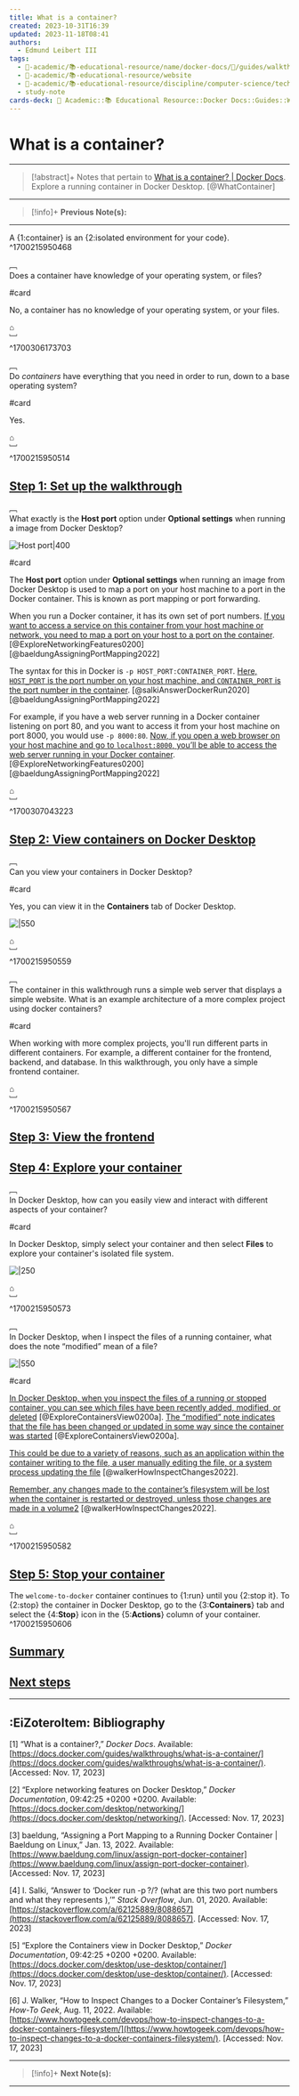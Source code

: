 ```yaml
---
title: What is a container?
created: 2023-10-31T16:39
updated: 2023-11-18T08:41
authors:
  - Edmund Leibert III
tags:
  - 🔴-academic/📚-educational-resource/name/docker-docs/🔖/guides/walkthroughs/what-is-a-container?
  - 🔴-academic/📚-educational-resource/website
  - 🔴-academic/📚-educational-resource/discipline/computer-science/technology/docker
  - study-note
cards-deck: 🔴 Academic::📚 Educational Resource::Docker Docs::Guides::Walkthroughs::What is a container?
---
```


# What is a container?

---

> [!abstract]+ 
> Notes that pertain to [What is a container? | Docker Docs](https://docs.docker.com/guides/walkthroughs/what-is-a-container/). Explore a running container in Docker Desktop. [@WhatContainer]

---

> [!info]+ 
> **Previous Note(s):**
> 

---

A {1:container} is an {2:isolated environment for your code}.
^1700215950468

﹇<br>
Does a container have knowledge of your operating system, or files?

#card 

No, a container has no knowledge of your operating system, or your files.

⌂
<br>﹈<br>^1700306173703

﹇<br>
Do _containers_ have everything that you need in order to run, down to a base operating system?

#card 

Yes.

⌂
<br>﹈<br>^1700215950514

## [Step 1: Set up the walkthrough](https://docs.docker.com/guides/walkthroughs/what-is-a-container/#step-1-set-up-the-walkthrough)

﹇<br>
What exactly is the **Host port** option under **Optional settings** when running a image from Docker Desktop?

![Host port|400](https://docs.docker.com/guides/walkthroughs/images/getting-started-setup.webp?w=250&border=true)

#card 

The **Host port** option under **Optional settings** when running an image from Docker Desktop is used to map a port on your host machine to a port in the Docker container. This is known as port mapping or port forwarding.

When you run a Docker container, it has its own set of port numbers. [If you want to access a service on this container from your host machine or network, you need to map a port on your host to a port on the container](https://docs.docker.com/desktop/networking/). [@ExploreNetworkingFeatures0200] 
[@baeldungAssigningPortMapping2022] 

The syntax for this in Docker is `-p HOST_PORT:CONTAINER_PORT`. [Here, `HOST_PORT` is the port number on your host machine, and `CONTAINER_PORT` is the port number in the container](https://stackoverflow.com/questions/62125794/docker-run-p-what-are-this-two-port-numbers-and-what-they-represents). [@salkiAnswerDockerRun2020] [@baeldungAssigningPortMapping2022] 

For example, if you have a web server running in a Docker container listening on port 80, and you want to access it from your host machine on port 8000, you would use `-p 8000:80`. [Now, if you open a web browser on your host machine and go to `localhost:8000`, you’ll be able to access the web server running in your Docker container](https://docs.docker.com/desktop/networking/). [@ExploreNetworkingFeatures0200] [@baeldungAssigningPortMapping2022] 

⌂
<br>﹈<br>^1700307043223


## [Step 2: View containers on Docker Desktop](https://docs.docker.com/guides/walkthroughs/what-is-a-container/#step-2-view-containers-on-docker-desktop)

﹇<br>
Can you view your containers in Docker Desktop?

#card 

Yes, you can view it in the **Containers** tab of Docker Desktop.

![|550](https://docs.docker.com/guides/walkthroughs/images/getting-started-container.webp?w=400)

⌂
<br>﹈<br>^1700215950559

﹇<br>
The container in this walkthrough runs a simple web server that displays a simple website. What is an example architecture of a more complex project using docker containers?

#card 

When working with more complex projects, you'll run different parts in different containers. For example, a different container for the frontend, backend, and database. In this walkthrough, you only have a simple frontend container.

⌂
<br>﹈<br>^1700215950567

## [Step 3: View the frontend](https://docs.docker.com/guides/walkthroughs/what-is-a-container/#step-3-view-the-frontend)

## [Step 4: Explore your container](https://docs.docker.com/guides/walkthroughs/what-is-a-container/#step-4-explore-your-container)

﹇<br>
In Docker Desktop, how can you easily view and interact with different aspects of your container?

#card 

In Docker Desktop, simply select your container and then select **Files** to explore your container's isolated file system.

![|250](https://docs.docker.com/guides/walkthroughs/images/getting-started-explore-container.webp?w=300&border=true)

⌂
<br>﹈<br>^1700215950573

﹇<br>
In Docker Desktop, when I inspect the files of a running container, what does the note “modified” mean of a file?

![|550](Pasted%20image%2020231117020633.png)

#card 

[In Docker Desktop, when you inspect the files of a running or stopped container, you can see which files have been recently added, modified, or deleted](https://docs.docker.com/desktop/use-desktop/container/) [@ExploreContainersView0200a]. [The “modified” note indicates that the file has been changed or updated in some way since the container was started](https://docs.docker.com/desktop/use-desktop/container/) [@ExploreContainersView0200a]. 

[This could be due to a variety of reasons, such as an application within the container writing to the file, a user manually editing the file, or a system process updating the file](https://www.howtogeek.com/devops/how-to-inspect-changes-to-a-docker-containers-filesystem/) [@walkerHowInspectChanges2022]. 

[Remember, any changes made to the container’s filesystem will be lost when the container is restarted or destroyed, unless those changes are made in a volume](https://www.howtogeek.com/devops/how-to-inspect-changes-to-a-docker-containers-filesystem/)[2](https://www.howtogeek.com/devops/how-to-inspect-changes-to-a-docker-containers-filesystem/) [@walkerHowInspectChanges2022].

⌂
<br>﹈<br>^1700215950582

## [Step 5: Stop your container](https://docs.docker.com/guides/walkthroughs/what-is-a-container/#step-5-stop-your-container)

The `welcome-to-docker` container continues to {1:run} until you {2:stop it}. To {2:stop} the container in Docker Desktop, go to the {3:**Containers**} tab and select the {4:**Stop**} icon in the {5:**Actions**} column of your container.
^1700215950606

## [Summary](https://docs.docker.com/guides/walkthroughs/what-is-a-container/#summary)

## [Next steps](https://docs.docker.com/guides/walkthroughs/what-is-a-container/#next-steps)

---

## :EiZoteroItem: Bibliography

\[1\]
“What is a container?,” _Docker Docs_. Available: [https://docs.docker.com/guides/walkthroughs/what-is-a-container/](https://docs.docker.com/guides/walkthroughs/what-is-a-container/). [Accessed: Nov. 17, 2023]

\[2\]
“Explore networking features on Docker Desktop,” _Docker Documentation_, 09:42:25 +0200 +0200. Available: [https://docs.docker.com/desktop/networking/](https://docs.docker.com/desktop/networking/). [Accessed: Nov. 17, 2023]

\[3\]
baeldung, “Assigning a Port Mapping to a Running Docker Container | Baeldung on Linux,” Jan. 13, 2022. Available: [https://www.baeldung.com/linux/assign-port-docker-container](https://www.baeldung.com/linux/assign-port-docker-container). [Accessed: Nov. 17, 2023]

\[4\]
I. Salki, “Answer to ‘Docker run -p ?/? (what are this two port numbers and what they represents ),’” _Stack Overflow_, Jun. 01, 2020. Available: [https://stackoverflow.com/a/62125889/8088657](https://stackoverflow.com/a/62125889/8088657). [Accessed: Nov. 17, 2023]

\[5\]
“Explore the Containers view in Docker Desktop,” _Docker Documentation_, 09:42:25 +0200 +0200. Available: [https://docs.docker.com/desktop/use-desktop/container/](https://docs.docker.com/desktop/use-desktop/container/). [Accessed: Nov. 17, 2023]

\[6\]
J. Walker, “How to Inspect Changes to a Docker Container’s Filesystem,” _How-To Geek_, Aug. 11, 2022. Available: [https://www.howtogeek.com/devops/how-to-inspect-changes-to-a-docker-containers-filesystem/](https://www.howtogeek.com/devops/how-to-inspect-changes-to-a-docker-containers-filesystem/). [Accessed: Nov. 17, 2023]

---

> [!info]+
> **Next Note(s):**

---
